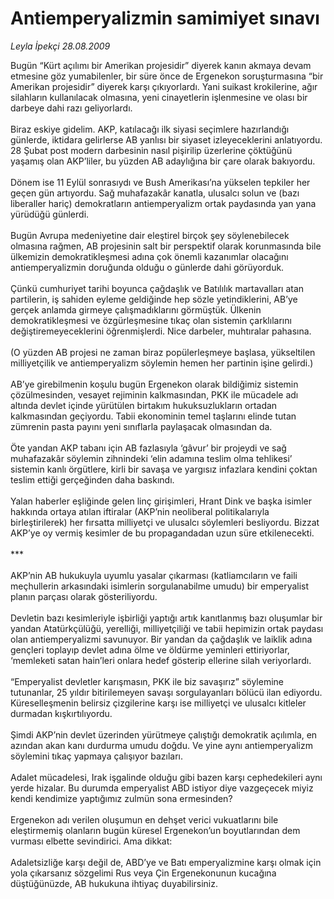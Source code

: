 # Antiemperyalizmin samimiyet sınavı

*Leyla İpekçi 28.08.2009*

<div class="taraf_structure_2col_1zq">
<div class="margen_n">



 <p>Bugün “Kürt açılımı bir Amerikan projesidir” diyerek kanın akmaya devam etmesine göz yumabilenler, bir süre önce de Ergenekon soruşturmasına “bir Amerikan projesidir” diyerek karşı çıkıyorlardı. Yani suikast krokilerine, ağır silahların kullanılacak olmasına, yeni cinayetlerin işlenmesine ve olası bir darbeye dahi razı geliyorlardı. <br/><br/>Biraz eskiye gidelim. AKP, katılacağı ilk siyasi seçimlere hazırlandığı günlerde, iktidara gelirlerse AB yanlısı bir siyaset izleyeceklerini anlatıyordu. 28 Şubat post modern darbesinin nasıl pişirilip üzerlerine çöktüğünü yaşamış olan AKP’liler, bu yüzden AB adaylığına bir çare olarak bakıyordu. <br/><br/>Dönem ise 11 Eylül sonrasıydı ve Bush Amerikası’na yükselen tepkiler her geçen gün artıyordu. Sağ muhafazakâr kanatla, ulusalcı solun ve (bazı liberaller hariç) demokratların antiemperyalizm ortak paydasında yan yana yürüdüğü günlerdi. <br/><br/>Bugün Avrupa medeniyetine dair eleştirel birçok şey söylenebilecek olmasına rağmen, AB projesinin salt bir perspektif olarak korunmasında bile ülkemizin demokratikleşmesi adına çok önemli kazanımlar olacağını antiemperyalizmin doruğunda olduğu o günlerde dahi görüyorduk. <br/><br/>Çünkü cumhuriyet tarihi boyunca çağdaşlık ve Batılılık martavalları atan partilerin, iş sahiden eyleme geldiğinde hep sözle yetindiklerini, AB’ye gerçek anlamda girmeye çalışmadıklarını görmüştük. Ülkenin demokratikleşmesi ve özgürleşmesine tıkaç olan sistemin çarklılarını değiştiremeyeceklerini öğrenmişlerdi. Nice darbeler, muhtıralar pahasına. <br/><br/>(O yüzden AB projesi ne zaman biraz popülerleşmeye başlasa, yükseltilen milliyetçilik ve antiemperyalizm söylemin hemen her partinin işine gelirdi.) <br/><br/>AB’ye girebilmenin koşulu bugün Ergenekon olarak bildiğimiz sistemin çözülmesinden, vesayet rejiminin kalkmasından, PKK ile mücadele adı altında devlet içinde yürütülen birtakım hukuksuzlukların ortadan kalkmasından geçiyordu. Tabii ekonominin temel taşlarını elinde tutan zümrenin pasta payını yeni sınıflarla paylaşacak olmasından da. <br/><br/>Öte yandan AKP tabanı için AB fazlasıyla ‘gâvur’ bir projeydi ve sağ muhafazakâr söylemin zihnindeki ‘elin adamına teslim olma tehlikesi’ sistemin kanlı örgütlere, kirli bir savaşa ve yargısız infazlara kendini çoktan teslim ettiği gerçeğinden daha baskındı. <br/><br/>Yalan haberler eşliğinde gelen linç girişimleri, Hrant Dink ve başka isimler hakkında ortaya atılan iftiralar (AKP’nin neoliberal politikalarıyla birleştirilerek) her fırsatta milliyetçi ve ulusalcı söylemleri besliyordu. Bizzat AKP’ye oy vermiş kesimler de bu propagandadan uzun süre etkilenecekti. <br/><br/>*** <br/><br/>AKP’nin AB hukukuyla uyumlu yasalar çıkarması (katliamcıların ve faili meçhullerin arkasındaki isimlerin sorgulanabilme umudu) bir emperyalist planın parçası olarak gösteriliyordu. <br/><br/>Devletin bazı kesimleriyle işbirliği yaptığı artık kanıtlanmış bazı oluşumlar bir yandan Atatürkçülüğü, yerelliği, milliyetçiliği ve tabii hepimizin ortak paydası olan antiemperyalizmi savunuyor. Bir yandan da çağdaşlık ve laiklik adına gençleri toplayıp devlet adına ölme ve öldürme yeminleri ettiriyorlar, ‘memleketi satan hain’leri onlara hedef gösterip ellerine silah veriyorlardı. <br/><br/>“Emperyalist devletler karışmasın, PKK ile biz savaşırız” söylemine tutunanlar, 25 yıldır bitirilemeyen savaşı sorgulayanları bölücü ilan ediyordu. Küreselleşmenin belirsiz çizgilerine karşı ise milliyetçi ve ulusalcı kitleler durmadan kışkırtılıyordu. <br/><br/>Şimdi AKP’nin devlet üzerinden yürütmeye çalıştığı demokratik açılımla, en azından akan kanı durdurma umudu doğdu. Ve yine aynı antiemperyalizm söylemini tıkaç yapmaya çalışıyor bazıları. <br/><br/>Adalet mücadelesi, Irak işgalinde olduğu gibi bazen karşı cephedekileri aynı yerde hizalar. Bu durumda emperyalist ABD istiyor diye vazgeçecek miyiz kendi kendimize yaptığımız zulmün sona ermesinden? <br/><br/>Ergenekon adı verilen oluşumun en dehşet verici vukuatlarını bile eleştirmemiş olanların bugün küresel Ergenekon’un boyutlarından dem vurması elbette sevindirici. Ama dikkat: <br/><br/>Adaletsizliğe karşı değil de, ABD’ye ve Batı emperyalizmine karşı olmak için yola çıkarsanız sözgelimi Rus veya Çin Ergenekonunun kucağına düştüğünüzde, AB hukukuna ihtiyaç duyabilirsiniz.</p>
<br/>
<br/>
<br/>



<br/>


<div id="taraf_not">
</div>

</div>


</div>
